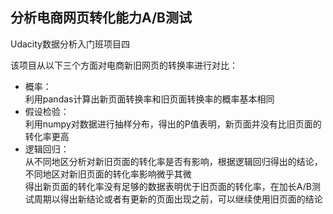 ## 分析电商网页转化能力A/B测试

Udacity数据分析入门班项目四

该项目从以下三个方面对电商新旧网页的转换率进行对比：  
* 概率：  
利用pandas计算出新页面转换率和旧页面转换率的概率基本相同  
* 假设检验：  
利用numpy对数据进行抽样分布，得出的P值表明，新页面并没有比旧页面的转化率更高  
* 逻辑回归：  
从不同地区分析对新旧页面的转化率是否有影响，根据逻辑回归得出的结论，不同地区对新旧页面的转化率影响微乎其微  
得出新页面的转化率没有足够的数据表明优于旧页面的转化率，在加长A/B测试周期以得出新结论或者有更新的页面出现之前，可以继续使用旧页面的结论
